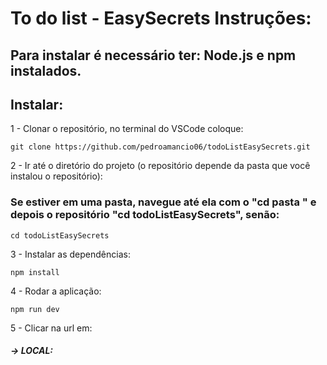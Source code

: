 # To do list - EasySecrets  Instruções:

## Para instalar é necessário ter: Node.js e npm instalados.

## Instalar: 
1 - Clonar o repositório, no terminal do VSCode coloque:
    
    git clone https://github.com/pedroamancio06/todoListEasySecrets.git

2 - Ir até o diretório do projeto (o repositório depende da pasta que você instalou o repositório):
   ### Se estiver em uma pasta, navegue até ela com o "cd pasta " e depois o repositório "cd todoListEasySecrets", senão: 
   
    cd todoListEasySecrets 

3 - Instalar as dependências:

    npm install

4 - Rodar a aplicação:
   
    npm run dev

5 - Clicar na url em:
  ##### -> LOCAL: 
   

